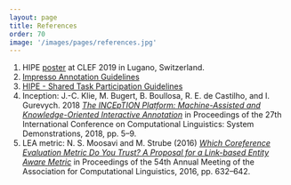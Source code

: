 ```yaml
---
layout: page
title: References
order: 70
image: '/images/pages/references.jpg'
---
```




1. HIPE [poster]('/images/docs/clef2019_HIPE_A0-final') at CLEF 2019 in Lugano, Switzerland.
2. [Impresso Annotation Guidelines]()
3. [HIPE - Shared Task Participation Guidelines]()
4. Inception:  J.-C. Klie, M. Bugert, B. Boullosa, R. E. de Castilho, and I. Gurevych. 2018 *[The INCEpTION Platform: Machine-Assisted and Knowledge-Oriented Interactive Annotation](https://www.aclweb.org/anthology/C18-2002.pdf)* in Proceedings of the 27th International Conference on Computational Linguistics: System Demonstrations, 2018, pp. 5–9.
5. LEA metric: N. S. Moosavi and M. Strube (2016) *[Which Coreference Evaluation Metric Do You Trust? A Proposal for a Link-based Entity Aware Metric](https://www.aclweb.org/anthology/P16-1060)* in Proceedings of the 54th Annual Meeting of the Association for Computational Linguistics, 2016, pp. 632–642.

